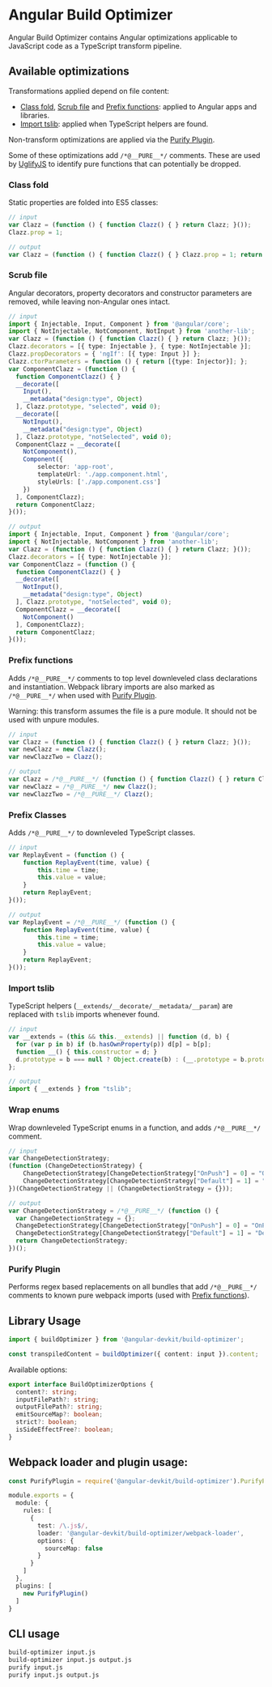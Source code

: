 # Angular Build Optimizer

Angular Build Optimizer contains Angular optimizations applicable to JavaScript code as a TypeScript transform pipeline.


## Available optimizations

Transformations applied depend on file content:

- [Class fold](#class-fold), [Scrub file](#scrub-file) and [Prefix functions](#prefix-functions): applied to Angular apps and libraries.
- [Import tslib](#import-tslib): applied when TypeScript helpers are found.

Non-transform optimizations are applied via the [Purify Plugin](#purify-plugin).

Some of these optimizations add `/*@__PURE__*/` comments.
These are used by [UglifyJS](https://github.com/mishoo/UglifyJS2) to identify pure functions that can potentially be dropped.


### Class fold

Static properties are folded into ES5 classes:

```typescript
// input
var Clazz = (function () { function Clazz() { } return Clazz; }());
Clazz.prop = 1;

// output
var Clazz = (function () { function Clazz() { } Clazz.prop = 1; return Clazz; }());
```


### Scrub file

Angular decorators, property decorators and constructor parameters are removed, while leaving non-Angular ones intact.

```typescript
// input
import { Injectable, Input, Component } from '@angular/core';
import { NotInjectable, NotComponent, NotInput } from 'another-lib';
var Clazz = (function () { function Clazz() { } return Clazz; }());
Clazz.decorators = [{ type: Injectable }, { type: NotInjectable }];
Clazz.propDecorators = { 'ngIf': [{ type: Input }] };
Clazz.ctorParameters = function () { return [{type: Injector}]; };
var ComponentClazz = (function () {
  function ComponentClazz() { }
  __decorate([
    Input(),
    __metadata("design:type", Object)
  ], Clazz.prototype, "selected", void 0);
  __decorate([
    NotInput(),
    __metadata("design:type", Object)
  ], Clazz.prototype, "notSelected", void 0);
  ComponentClazz = __decorate([
    NotComponent(),
    Component({
        selector: 'app-root',
        templateUrl: './app.component.html',
        styleUrls: ['./app.component.css']
    })
  ], ComponentClazz);
  return ComponentClazz;
}());

// output
import { Injectable, Input, Component } from '@angular/core';
import { NotInjectable, NotComponent } from 'another-lib';
var Clazz = (function () { function Clazz() { } return Clazz; }());
Clazz.decorators = [{ type: NotInjectable }];
var ComponentClazz = (function () {
  function ComponentClazz() { }
  __decorate([
    NotInput(),
    __metadata("design:type", Object)
  ], Clazz.prototype, "notSelected", void 0);
  ComponentClazz = __decorate([
    NotComponent()
  ], ComponentClazz);
  return ComponentClazz;
}());
```


### Prefix functions

Adds `/*@__PURE__*/` comments to top level downleveled class declarations and instantiation.
Webpack library imports are also marked as `/*@__PURE__*/` when used with [Purify Plugin](#purify-plugin).

Warning: this transform assumes the file is a pure module. It should not be used with unpure modules.

```typescript
// input
var Clazz = (function () { function Clazz() { } return Clazz; }());
var newClazz = new Clazz();
var newClazzTwo = Clazz();

// output
var Clazz = /*@__PURE__*/ (function () { function Clazz() { } return Clazz; }());
var newClazz = /*@__PURE__*/ new Clazz();
var newClazzTwo = /*@__PURE__*/ Clazz();
```


### Prefix Classes

Adds `/*@__PURE__*/` to downleveled TypeScript classes.

```typescript
// input
var ReplayEvent = (function () {
    function ReplayEvent(time, value) {
        this.time = time;
        this.value = value;
    }
    return ReplayEvent;
}());

// output
var ReplayEvent = /*@__PURE__*/ (function () {
    function ReplayEvent(time, value) {
        this.time = time;
        this.value = value;
    }
    return ReplayEvent;
}());
```


### Import tslib

TypeScript helpers (`__extends/__decorate/__metadata/__param`) are replaced with `tslib` imports whenever found.

```typescript
// input
var __extends = (this && this.__extends) || function (d, b) {
  for (var p in b) if (b.hasOwnProperty(p)) d[p] = b[p];
  function __() { this.constructor = d; }
  d.prototype = b === null ? Object.create(b) : (__.prototype = b.prototype, new __());
};

// output
import { __extends } from "tslib";
```

### Wrap enums

Wrap downleveled TypeScript enums in a function, and adds `/*@__PURE__*/` comment.

```typescript
// input
var ChangeDetectionStrategy;
(function (ChangeDetectionStrategy) {
    ChangeDetectionStrategy[ChangeDetectionStrategy["OnPush"] = 0] = "OnPush";
    ChangeDetectionStrategy[ChangeDetectionStrategy["Default"] = 1] = "Default";
})(ChangeDetectionStrategy || (ChangeDetectionStrategy = {}));

// output
var ChangeDetectionStrategy = /*@__PURE__*/ (function () {
  var ChangeDetectionStrategy = {};
  ChangeDetectionStrategy[ChangeDetectionStrategy["OnPush"] = 0] = "OnPush";
  ChangeDetectionStrategy[ChangeDetectionStrategy["Default"] = 1] = "Default";
  return ChangeDetectionStrategy;
})();
```


### Purify Plugin

Performs regex based replacements on all bundles that add `/*@__PURE__*/` comments to
known pure webpack imports (used with [Prefix functions](#prefix-functions)).


## Library Usage

```typescript
import { buildOptimizer } from '@angular-devkit/build-optimizer';

const transpiledContent = buildOptimizer({ content: input }).content;
```

Available options:
```typescript
export interface BuildOptimizerOptions {
  content?: string;
  inputFilePath?: string;
  outputFilePath?: string;
  emitSourceMap?: boolean;
  strict?: boolean;
  isSideEffectFree?: boolean;
}
```


## Webpack loader and plugin usage:

```typescript
const PurifyPlugin = require('@angular-devkit/build-optimizer').PurifyPlugin;

module.exports = {
  module: {
    rules: [
      {
        test: /\.js$/,
        loader: '@angular-devkit/build-optimizer/webpack-loader',
        options: {
          sourceMap: false
        }
      }
    ]
  },
  plugins: [
    new PurifyPlugin()
  ]
}
```


## CLI usage

```bash
build-optimizer input.js
build-optimizer input.js output.js
purify input.js
purify input.js output.js
```

